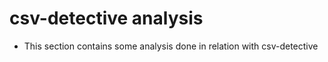 # csv-detective analysis

* This section contains some analysis done in relation with csv-detective
